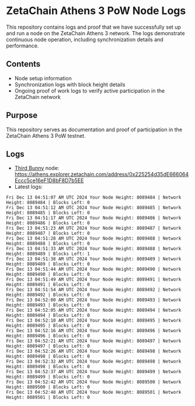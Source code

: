 # ZetaChain Athens 3 PoW Node Logs
This repository contains logs and proof that we have successfully set up and run a node on the ZetaChain Athens 3 network. The logs demonstrate continuous node operation, including synchronization details and performance.

## Contents
- Node setup information
- Synchronization logs with block height details
- Ongoing proof of work logs to verify active participation in the ZetaChain network

## Purpose
This repository serves as documentation and proof of participation in the ZetaChain Athens 3 PoW testnet.

## Logs

- [Third Bunny](https://thirdbunny.xyz/) node: https://athens.explorer.zetachain.com/address/0x225254d35dE666064Eccc5ce16eF1D8bF8D7b5EE
- Latest logs:
```
Fri Dec 13 04:51:07 AM UTC 2024 Your Node Height: 8089484 | Network Height: 8089484 | Blocks Left: 0
Fri Dec 13 04:51:12 AM UTC 2024 Your Node Height: 8089485 | Network Height: 8089485 | Blocks Left: 0
Fri Dec 13 04:51:17 AM UTC 2024 Your Node Height: 8089486 | Network Height: 8089486 | Blocks Left: 0
Fri Dec 13 04:51:23 AM UTC 2024 Your Node Height: 8089487 | Network Height: 8089487 | Blocks Left: 0
Fri Dec 13 04:51:28 AM UTC 2024 Your Node Height: 8089488 | Network Height: 8089488 | Blocks Left: 0
Fri Dec 13 04:51:33 AM UTC 2024 Your Node Height: 8089488 | Network Height: 8089489 | Blocks Left: 1
Fri Dec 13 04:51:38 AM UTC 2024 Your Node Height: 8089489 | Network Height: 8089489 | Blocks Left: 0
Fri Dec 13 04:51:44 AM UTC 2024 Your Node Height: 8089490 | Network Height: 8089490 | Blocks Left: 0
Fri Dec 13 04:51:49 AM UTC 2024 Your Node Height: 8089491 | Network Height: 8089491 | Blocks Left: 0
Fri Dec 13 04:51:54 AM UTC 2024 Your Node Height: 8089492 | Network Height: 8089492 | Blocks Left: 0
Fri Dec 13 04:52:00 AM UTC 2024 Your Node Height: 8089493 | Network Height: 8089493 | Blocks Left: 0
Fri Dec 13 04:52:05 AM UTC 2024 Your Node Height: 8089494 | Network Height: 8089494 | Blocks Left: 0
Fri Dec 13 04:52:10 AM UTC 2024 Your Node Height: 8089495 | Network Height: 8089495 | Blocks Left: 0
Fri Dec 13 04:52:16 AM UTC 2024 Your Node Height: 8089496 | Network Height: 8089496 | Blocks Left: 0
Fri Dec 13 04:52:21 AM UTC 2024 Your Node Height: 8089497 | Network Height: 8089497 | Blocks Left: 0
Fri Dec 13 04:52:26 AM UTC 2024 Your Node Height: 8089498 | Network Height: 8089498 | Blocks Left: 0
Fri Dec 13 04:52:32 AM UTC 2024 Your Node Height: 8089498 | Network Height: 8089498 | Blocks Left: 0
Fri Dec 13 04:52:37 AM UTC 2024 Your Node Height: 8089499 | Network Height: 8089499 | Blocks Left: 0
Fri Dec 13 04:52:42 AM UTC 2024 Your Node Height: 8089500 | Network Height: 8089500 | Blocks Left: 0
Fri Dec 13 04:52:48 AM UTC 2024 Your Node Height: 8089501 | Network Height: 8089501 | Blocks Left: 0
```

